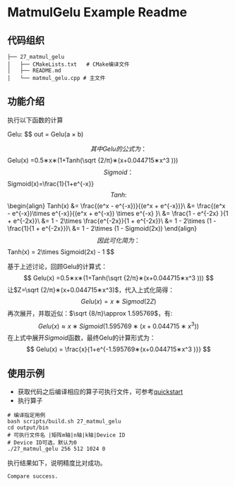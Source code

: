 # MatmulGelu Example Readme
## 代码组织
```
├── 27_matmul_gelu
│   ├── CMakeLists.txt   # CMake编译文件
│   ├── README.md
│   └── matmul_gelu.cpp # 主文件
```
## 功能介绍

执行以下函数的计算

Gelu:
$$
out = Gelu(a × b)

$$
其中Gelu的公式为：
$$
Gelu(x) =0.5∗x∗(1+Tanh(\sqrt {2/π}∗(x+0.044715∗x^3 )))
$$
Sigmoid：
$$
Sigmoid(x)=\frac{1}{1+e^{-x}}
$$
Tanh:
$$
\begin{align}
Tanh(x) &= \frac{(e^x - e^{-x})}{(e^x + e^{-x})}\\
&= \frac{(e^x - e^{-x})\times e^{-x}}{(e^x + e^{-x}) \times e^{-x} }\\
&= \frac{1 - e^{-2x} }{1 + e^{-2x}}\\
&= 1 - 2\times \frac{e^{-2x}}{1 + e^{-2x}}\\
&= 1 - 2\times (1 - \frac{1}{1 + e^{-2x}})\\
&= 1 - 2\times (1 - Sigmoid(2x))
\end{align}
$$
因此可化简为：
$$
Tanh(x) = 2\times Sigmoid(2x) - 1
$$

基于上述讨论，回顾Gelu的计算式：
$$
Gelu(x) =0.5∗x∗(1+Tanh(\sqrt {2/π}∗(x+0.044715∗x^3 )))
$$
让$Z=\sqrt {2/π}∗(x+0.044715∗x^3)$，代入上式化简得：
$$
Gelu(x) =x∗Sigmod( 2Z )
$$
再次展开，并取近似：$\sqrt {8/π}\approx 1.595769$，有:
$$
Gelu(x) \approx x∗Sigmoid( 1.595769∗(x+0.044715∗x^3 ))
$$
在上式中展开$Sigmoid$函数，最终Gelu的计算形式为：
$$
Gelu(x) = \frac{x}{1+e^{-1.595769∗(x+0.044715∗x^3 )}}
$$

## 使用示例

- 获取代码之后编译相应的算子可执行文件，可参考[quickstart](../../docs/quickstart.md#算子编译)
- 执行算子
```
# 编译指定用例
bash scripts/build.sh 27_matmul_gelu
cd output/bin
# 可执行文件名 |矩阵m轴|n轴|k轴|Device ID
# Device ID可选，默认为0
./27_matmul_gelu 256 512 1024 0
```
执行结果如下，说明精度比对成功。
```
Compare success.
```